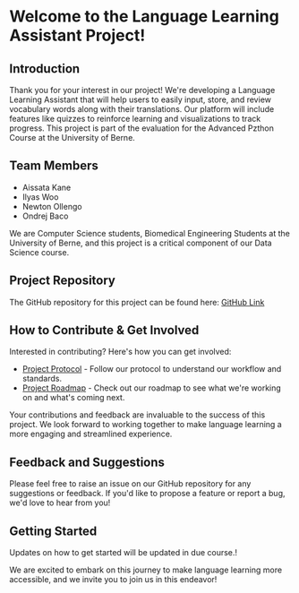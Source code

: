 # Welcome to the Language Learning Assistant Project!

## Introduction
Thank you for your interest in our project! We're developing a Language Learning Assistant that will help users to easily input, store, and review vocabulary words along with their translations. Our platform will include features like quizzes to reinforce learning and visualizations to track progress. This project is part of the evaluation for the Advanced Pzthon Course at the University of Berne.

## Team Members
- Aissata Kane  
- Ilyas Woo
- Newton Ollengo
- Ondrej Baco

We are Computer Science students, Biomedical Engineering Students at the University of Berne, and this project is a critical component of our Data Science course.

## Project Repository
The GitHub repository for this project can be found here: [GitHub Link ](https://github.com/Newton001/Language-Learning-Assistant.git)

## How to Contribute & Get Involved
Interested in contributing? Here's how you can get involved:
- [Project Protocol](https://github.com/Newton001/Language-Learning-Assistant.git) - Follow our protocol to understand our workflow and standards.
- [Project Roadmap](https://github.com/PythonDataScience24/Language-Learning-Assistant/blob/main/Roadmap.md) - Check out our roadmap to see what we're working on and what's coming next.

Your contributions and feedback are invaluable to the success of this project. We look forward to working together to make language learning a more engaging and streamlined experience.

## Feedback and Suggestions
Please feel free to raise an issue on our GitHub repository for any suggestions or feedback. If you'd like to propose a feature or report a bug, we'd love to hear from you!

## Getting Started
Updates on how to get started will be updated in due course.!

We are excited to embark on this journey to make language learning more accessible, and we invite you to join us in this endeavor!
